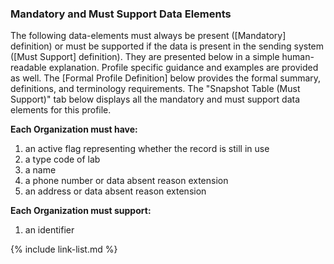 ### Mandatory and Must Support Data Elements

The following data-elements must always be present ([Mandatory] definition) or must be supported if the data is present in the sending system ([Must Support] definition). They are presented below in a simple human-readable explanation. Profile specific guidance and examples are provided as well.  The [Formal Profile Definition] below provides the  formal summary, definitions, and terminology requirements.  The "Snapshot Table (Must Support)" tab below displays all the mandatory and must support data elements for this profile.

**Each Organization must have:**

1. an active flag representing whether the record is still in use
1. a type code of lab
1. a name
1. a phone number or data absent reason extension
1. an address or data absent reason extension

**Each Organization must support:**

1. an identifier

{% include link-list.md %}